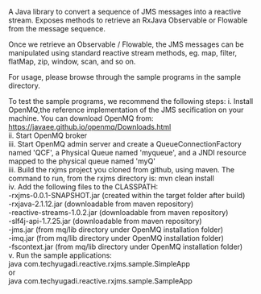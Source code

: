 A Java library to convert a sequence of JMS messages into a reactive stream. Exposes methods to retrieve an RxJava Observable or Flowable from the message sequence.

Once we retrieve an Observable / Flowable, the JMS messages can be manipulated using standard reactive stream methods, eg. map, filter, flatMap, zip, window, scan, and so on.

For usage, please browse through the sample programs in the sample directory.

To test the sample programs, we recommend the following steps:
i. Install OpenMQ,the reference implementation of the JMS secification on your machine. You can download OpenMQ from: https://javaee.github.io/openmq/Downloads.html  
ii. Start OpenMQ broker\
iii. Start OpenMQ admin server and create a QueueConnectionFactory named 'QCF', a Physical Queue named 'myqueue', and a JNDI resource mapped to the physical queue named 'myQ'\
iii. Build the rxjms project you cloned from github, using maven. The command to run, from the rxjms directory is: mvn clean install\
iv. Add the following files to the CLASSPATH:\
    -rxjms-0.0.1-SNAPSHOT.jar (created within the target folder after build)\
    -rxjava-2.1.12.jar (downloadable from maven repository)\
    -reactive-streams-1.0.2.jar (downloadable from maven repository)\
    -slf4j-api-1.7.25.jar (downloadable from maven repository)\
    -jms.jar (from mq/lib directory under OpenMQ installation folder)\
    -imq.jar (from mq/lib directory under OpenMQ installation folder)\
    -fscontext.jar (from mq/lib directory under OpenMQ installation folder)\
v. Run the sample applications:\
   java com.techyugadi.reactive.rxjms.sample.SimpleApp\
   or\
   java com.techyugadi.reactive.rxjms.sample.SampleApp
